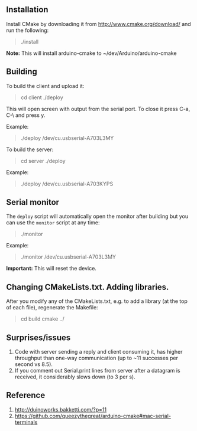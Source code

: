 ## Installation

Install CMake by downloading it from http://www.cmake.org/download/ and run the following:

> ./install

**Note:** This will install arduino-cmake to ~/dev/Arduino/arduino-cmake 


## Building

To build the client and upload it:

> cd client
> ./deploy <serial port>

This will open screen with output from the serial port. To close it press C-a, C-\ and press y.

Example:

> ./deploy /dev/cu.usbserial-A703L3MY

To build the server:

> cd server
> ./deploy <serial port>

Example:

> ./deploy /dev/cu.usbserial-A703KYPS


## Serial monitor

The `deploy` script will automatically open the monitor after building but you can use the `monitor` script at any time:

> ./monitor <serial port>
  
Example:

> ./monitor /dev/cu.usbserial-A703L3MY

**Important:** This will reset the device.


## Changing CMakeLists.txt. Adding libraries.

After you modify any of the CMakeLists.txt, e.g. to add a library (at the top of each file), regenerate the Makefile:

> cd build
> cmake ../


## Surprises/issues

1. Code with server sending a reply and client consuming it, has higher throughput than one-way communication (up to ~11 successes per second vs 8.5).
2. If you comment out Serial.print lines from server after a datagram is received, it considerably slows down (to 3 per s).


## Reference

1. http://duinoworks.bakketti.com/?p=11
2. https://github.com/queezythegreat/arduino-cmake#mac-serial-terminals

